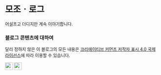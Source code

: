 # 모조ㆍ로그

어설프고 더디지만 계속 이야기합니다.

### 블로그 콘텐츠에 대하여

달리 정하지 않은 이 블로그의 모든 내용은 [크리에이티브 커먼즈 저작자 표시 4.0 국제 라이선스](https://creativecommons.org/licenses/by/4.0/deed.ko)에 따라 이용할 수 있습니다. 

<div><img src="https://unpkg.com/cc-icons@1.0.0/svg/cc.svg" width="25" alt="cc" /> <img src="https://unpkg.com/cc-icons@1.0.0/svg/by.svg" width="25" alt="cc" /></div>

